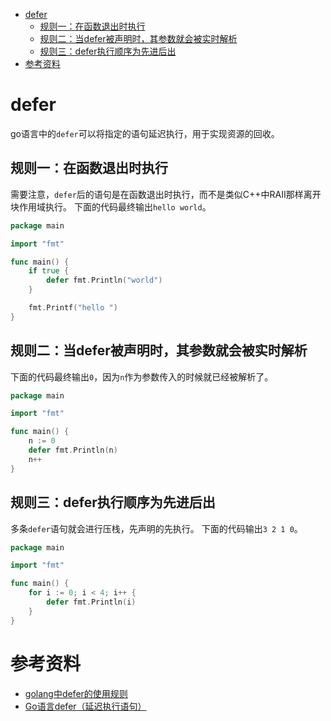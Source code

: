 - [defer](#defer)
  - [规则一：在函数退出时执行](#规则一在函数退出时执行)
  - [规则二：当defer被声明时，其参数就会被实时解析](#规则二当defer被声明时其参数就会被实时解析)
  - [规则三：defer执行顺序为先进后出](#规则三defer执行顺序为先进后出)
- [参考资料](#参考资料)

# defer

go语言中的`defer`可以将指定的语句延迟执行，用于实现资源的回收。

## 规则一：在函数退出时执行

需要注意，`defer`后的语句是在函数退出时执行，而不是类似C++中RAII那样离开块作用域执行。
下面的代码最终输出`hello world`。

```go
package main

import "fmt"

func main() {
	if true {
		defer fmt.Println("world")
	}

	fmt.Printf("hello ")
}

```

## 规则二：当defer被声明时，其参数就会被实时解析

下面的代码最终输出`0`，因为`n`作为参数传入的时候就已经被解析了。

```go
package main

import "fmt"

func main() {
	n := 0
	defer fmt.Println(n)
	n++
}

```

## 规则三：defer执行顺序为先进后出

多条`defer`语句就会进行压栈，先声明的先执行。
下面的代码输出`3 2 1 0`。

```go
package main

import "fmt"

func main() {
	for i := 0; i < 4; i++ {
		defer fmt.Println(i)
	}
}

```

# 参考资料

- [golang中defer的使用规则](https://studygolang.com/articles/10167)
- [Go语言defer（延迟执行语句）](http://c.biancheng.net/view/61.html)
